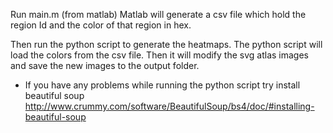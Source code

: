 Run main.m (from matlab)
Matlab will generate a csv file which hold the region Id and the color of that region in hex.

Then run the python script to generate the heatmaps.
The python script will load the colors from the csv file. 
Then it will modify the svg atlas images and save the new images to the output folder.

* If you have any problems while running the python script try install beautiful soup
http://www.crummy.com/software/BeautifulSoup/bs4/doc/#installing-beautiful-soup
